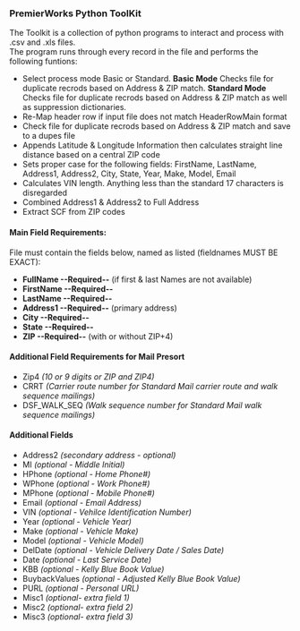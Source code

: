 ### PremierWorks Python ToolKit
The Toolkit is a collection of python programs to interact and process with .csv and .xls files.  
The program runs through every record in the file and performs the following funtions:

- Select process mode Basic or Standard. **Basic Mode** Checks file for duplicate recrods based on Address & ZIP match. **Standard Mode** Checks file for duplicate recrods based on Address & ZIP match as well as suppression dictionaries.
- Re-Map header row if input file does not match HeaderRowMain format
- Check file for duplicate recrods based on Address & ZIP match and save to a dupes file
- Appends Latitude & Longitude Information then calculates straight line distance based on a central ZIP code
- Sets proper case for the following fields: FirstName, LastName, Address1, Address2, City, State, Year, Make, Model, Email
- Calculates VIN length. Anything less than the standard 17 characters is disregarded
- Combined Address1 & Address2 to Full Address
- Extract SCF from ZIP codes

#### Main Field Requirements:
File must contain the fields below, named as listed (fieldnames MUST BE EXACT):
- **FullName --Required--** (if first & last Names are not available)
- **FirstName --Required--**  
- **LastName --Required--** 
- **Address1 --Required--** (primary address)
- **City --Required--**
- **State --Required--**
- **ZIP --Required--** (with or without ZIP+4)

#### Additional Field Requirements for Mail Presort
- Zip4 _(10 or 9 digits or ZIP and ZIP4)_
- CRRT _(Carrier route number for Standard Mail carrier route and walk sequence mailings)_
- DSF_WALK_SEQ _(Walk sequence number for Standard Mail walk sequence mailings)_

#### Additional Fields
- Address2 _(secondary address - optional)_
- MI _(optional - Middle Initial)_
- HPhone _(optional - Home Phone#)_ 
- WPhone _(optional - Work Phone#)_
- MPhone _(optional - Mobile Phone#)_
- Email _(optional - Email Address)_
- VIN _(optional - Vehilce Identification Number)_
- Year _(optional - Vehicle Year)_
- Make _(optional - Vehicle Make)_
- Model _(optional - Vehicle Model)_
- DelDate _(optional - Vehicle Delivery Date / Sales Date)_
- Date _(optional - Last Service Date)_
- KBB _(optional - Kelly Blue Book Value)_
- BuybackValues _(optional - Adjusted Kelly Blue Book Value)_
- PURL _(optional - Personal URL)_
- Misc1 _(optional- extra field 1)_
- Misc2 _(optional- extra field 2)_
- Misc3 _(optional- extra field 3)_

